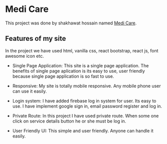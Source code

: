 # Medi Care

This project was done by shakhawat hossain named [Medi Care](https://medicare-by-shanto.web.app/).

## Features of my site

In the project we have used html, vanilla css, react bootstrap, react js, font awesome icon etc.

- Single Page Application:
  This site is a single page application. The benefits of single page aplication is its easy to use, user friendly because single page application is so fast to use.

- Responsive:
  My site is totally mobile responsive. Any mobile phone user can use it easily.

- Login system:
  I have added firebase log in system for user. Its easy to use. I have implement google sign in, email password register and log in.

- Private Route:
  In this project I have used private route. When some one click on service details button he or she must be log in.

- User Friendly UI:
  This simple and user friendly. Anyone can handle it easily.
